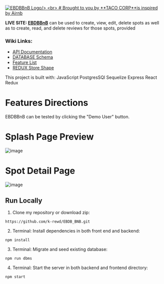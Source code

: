 
<a href="https://i.pinimg.com/originals/34/90/aa/3490aa998d1abe961178cd827500926d.jpg">
<img src="https://i.pinimg.com/originals/34/90/aa/3490aa998d1abe961178cd827500926d.jpg" style="margin: 0px; padding: 0px;" 
title="EBDBBnB Logo/>
<br>
# Brought to you by **TACO CORP** "Don't Compromise...Notarize!"

# is inspired by [Airnb](https://www.airbnb.com/)


**LIVE SITE: [EBDBBnB](https://ebdb-bnb.herokuapp.com/)**
can be used to create, view, edit, delete spots as well as to create, read, and delete reviews for those spots, provided

<h3>Wiki Links:</h3>

- [API Documentation](https://github.com/k-rewd/EBDB_BNB/tree/main/backend)
- [DATABASE Schema](https://github.com/k-rewd/EBDB_BNB/wiki/Database-Schema)
- [Feature List](https://github.com/k-rewd/EBDB_BNB/wiki/Feature-List)
- [REDUX Store Shape](https://github.com/k-rewd/EBDB_BNB/wiki/REDUX-Store-Shape)

This project is built with:
JavaScript
PostgresSQl
Sequelize
Express
React
Redux

<h1>Features Directions</h1>
EBDBBnB can be tested by clicking the "Demo User" button.

# Splash Page Preview
![image](https://user-images.githubusercontent.com/76914884/197515276-00b9c894-8b53-491e-bc5f-acf8ae24d66b.png)

# Spot Detail Page
![image](https://user-images.githubusercontent.com/76914884/197515962-28c12906-a6aa-4faf-a6d6-a49650691b27.png)
<h2> Run Locally </h2>

1. Clone my repository or download zip:
```
https://github.com/k-rewd/EBDB_BNB.git
```
2. Terminal: Install dependencies in both front end and backend:
```
npm install
```
3. Terminal: Migrate and seed existing database:
```
npm run dbms
```
4. Terminal: Start the server in both backend and frontend directory:
```
npm start
```
<br>
<br>


